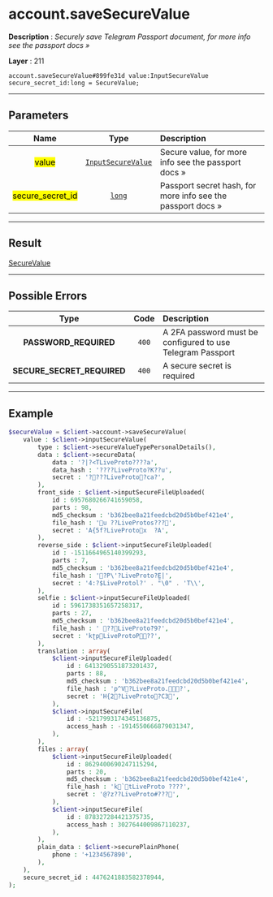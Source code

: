 # account.saveSecureValue

**Description** : *Securely save Telegram Passport document, for more info see the passport docs »*

**Layer** : 211

```tl
account.saveSecureValue#899fe31d value:InputSecureValue secure_secret_id:long = SecureValue;
```

---

## Parameters

| Name | Type | Description |
| :---: | :---: | :--- |
| <mark>value</mark> | [`InputSecureValue`](type/InputSecureValue) | Secure value, for more info see the passport docs » |
| <mark>secure_secret_id</mark> | [`long`](type/long) | Passport secret hash, for more info see the passport docs » |

---

## Result

[SecureValue](type/SecureValue)

---

## Possible Errors

| Type | Code | Description |
| :---: | :---: | :--- |
| **PASSWORD_REQUIRED** | `400` | A 2FA password must be configured to use Telegram Passport |
| **SECURE_SECRET_REQUIRED** | `400` | A secure secret is required |

---

## Example

```php
$secureValue = $client->account->saveSecureValue(
	value : $client->inputSecureValue(
		type : $client->secureValueTypePersonalDetails(),
		data : $client->secureData(
			data : '?|?<TLiveProto????a',
			data_hash : '????LiveProto?K??u',
			secret : '????LiveProto?ca?',
		),
		front_side : $client->inputSecureFileUploaded(
			id : 6957680266741659058,
			parts : 98,
			md5_checksum : 'b362bee8a21feedcbd20d5b0bef421e4',
			file_hash : 'u ??LiveProtos???',
			secret : 'A{5f?LiveProtox	?A',
		),
		reverse_side : $client->inputSecureFileUploaded(
			id : -1511664965140399293,
			parts : 7,
			md5_checksum : 'b362bee8a21feedcbd20d5b0bef421e4',
			file_hash : '?P\'?LiveProto?E̫|',
			secret : '4:?$LiveProtol?' . "\0" . 'T\\',
		),
		selfie : $client->inputSecureFileUploaded(
			id : 5961738351657258317,
			parts : 27,
			md5_checksum : 'b362bee8a21feedcbd20d5b0bef421e4',
			file_hash : ' ??LiveProtoٚ?9?',
			secret : 'kʈpLiveProtoP??',
		),
		translation : array(
			$client->inputSecureFileUploaded(
				id : 6413290551873201437,
				parts : 88,
				md5_checksum : 'b362bee8a21feedcbd20d5b0bef421e4',
				file_hash : 'p^V?LiveProto.?',
				secret : 'H{2?LiveProto?C3',
			),
			$client->inputSecureFile(
				id : -5217993174345136875,
				access_hash : -1914550666879031347,
			),
		),
		files : array(
			$client->inputSecureFileUploaded(
				id : 8629400690247115294,
				parts : 20,
				md5_checksum : 'b362bee8a21feedcbd20d5b0bef421e4',
				file_hash : 'k`tLiveProto ????',
				secret : '@?z??LiveProto#???',
			),
			$client->inputSecureFile(
				id : 878327284421375735,
				access_hash : 3027644009867110237,
			),
		),
		plain_data : $client->securePlainPhone(
			phone : '+1234567890',
		),
	),
	secure_secret_id : 4476241883582378944,
);
```